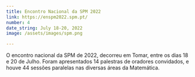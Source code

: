 ```yaml
---
title: Encontro Nacional da SPM 2022
link: https://enspm2022.spm.pt/
number: 4
date_string: July 18-20, 2022
image: /assets/images/spm.png

---
```

O encontro nacional da SPM de 2022, decorreu em Tomar, entre os dias 18 e 20 de Julho. Foram apresentados 14 palestras de oradores convidados, e houve 44 sessões paralelas nas diversas áreas da Matemática.
